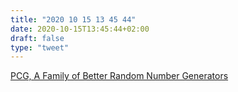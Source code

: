 ```yaml
---
title: "2020 10 15 13 45 44"
date: 2020-10-15T13:45:44+02:00
draft: false
type: "tweet"
---
```

[PCG, A Family of Better Random Number Generators](https://www.pcg-random.org/index.html)
